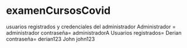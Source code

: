 # examenCursosCovid
usuarios registrados y credenciales del administrador 
Administrador = administrador		contraseña= administradorA
Usuarios registrados= Derian     		contraseña= derian123
		           John 			         john123
